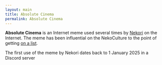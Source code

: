 ```yaml
---
layout: main
title: Absolute Cinema
permalink: Absolute Cinema
---
```


**Absolute Cinema** is an Internet meme used several times by [Nekori](Nekori) on the Internet. The meme has been influential on the NekoCulture to the point of getting [on a list](List_of_Nekori_Memes).

The first use of the meme by Nekori dates back to 1 January 2025 in a Discord server
